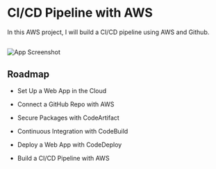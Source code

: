 
# CI/CD Pipeline with AWS

In this AWS project, I will build a CI/CD pipeline using AWS and Github.

## 

![App Screenshot](https://learn.nextwork.org/projects/static/aws-devops-cicd/aws-cicd.png)




## Roadmap

- Set Up a Web App in the Cloud

- Connect a GitHub Repo with AWS

- Secure Packages with CodeArtifact

- Continuous Integration with CodeBuild

- Deploy a Web App with CodeDeploy

- Build a CI/CD Pipeline with AWS

